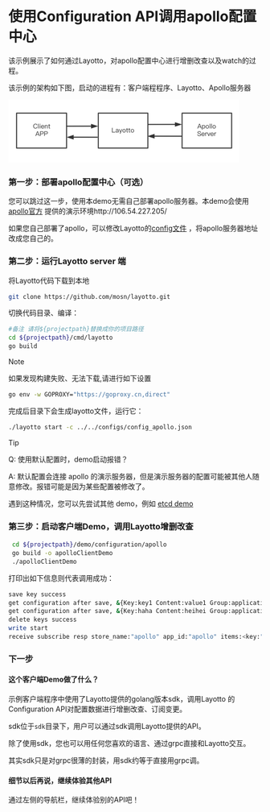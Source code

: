 # 使用Configuration API调用apollo配置中心

该示例展示了如何通过Layotto，对apollo配置中心进行增删改查以及watch的过程。

该示例的架构如下图，启动的进程有：客户端程程序、Layotto、Apollo服务器

![img.png](../../../img/configuration/apollo/arch.png)

### 第一步：部署apollo配置中心（可选）

您可以跳过这一步，使用本demo无需自己部署apollo服务器。本demo会使用[apollo官方](https://github.com/apolloconfig/apollo) 提供的演示环境http://106.54.227.205/

如果您自己部署了apollo，可以修改Layotto的[config文件](https://github.com/mosn/layotto/blob/main/configs/config_apollo.json) ，将apollo服务器地址改成您自己的。

### 第二步：运行Layotto server 端

将Layotto代码下载到本地
```bash
git clone https://github.com/mosn/layotto.git
```

切换代码目录、编译：

```bash
#备注 请将${projectpath}替换成你的项目路径
cd ${projectpath}/cmd/layotto
go build
```

>[!NOTE]
> 如果发现构建失败、无法下载,请进行如下设置
> ```bash
> go env -w GOPROXY="https://goproxy.cn,direct"
> ```

完成后目录下会生成layotto文件，运行它：

```bash
./layotto start -c ../../configs/config_apollo.json
```

> [!TIP]
>Q: 使用默认配置时，demo启动报错？
>
>A: 默认配置会连接 apollo 的演示服务器，但是演示服务器的配置可能被其他人随意修改。报错可能是因为某些配置被修改了。
> 
> 遇到这种情况，您可以先尝试其他 demo，例如 [etcd demo](zh/start/configuration/start)
### 第三步：启动客户端Demo，调用Layotto增删改查

```bash
 cd ${projectpath}/demo/configuration/apollo
 go build -o apolloClientDemo
 ./apolloClientDemo
```

打印出如下信息则代表调用成功：

```bash
save key success
get configuration after save, &{Key:key1 Content:value1 Group:application Label:prod Tags:map[feature:print release:1.0.0] Metadata:map[]} 
get configuration after save, &{Key:haha Content:heihei Group:application Label:prod Tags:map[feature:haha release:1.0.0] Metadata:map[]} 
delete keys success
write start
receive subscribe resp store_name:"apollo" app_id:"apollo" items:<key:"heihei" content:"heihei1" group:"application" label:"prod" tags:<key:"feature" value:"haha" > tags:<key:"release" value:"16" > >
```

### 下一步
#### 这个客户端Demo做了什么？
示例客户端程序中使用了Layotto提供的golang版本sdk，调用Layotto 的Configuration API对配置数据进行增删改查、订阅变更。

sdk位于`sdk`目录下，用户可以通过sdk调用Layotto提供的API。

除了使用sdk，您也可以用任何您喜欢的语言、通过grpc直接和Layotto交互。

其实sdk只是对grpc很薄的封装，用sdk约等于直接用grpc调。


#### 细节以后再说，继续体验其他API
通过左侧的导航栏，继续体验别的API吧！
